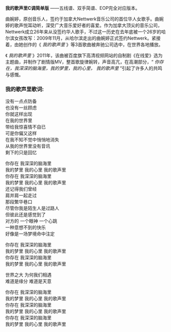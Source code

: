 

**我的歌声里C调简单版** ——五线谱、双手简谱、EOP完全对应版本。

曲婉婷，原创音乐人，签约于加拿大Nettwerk音乐公司的首位华人女歌手。曲婉婷的歌声悦耳动听，深受广大音乐爱好者的喜爱。作为加拿大顶尖的音乐公司，Nettwerk成立26年来从没签约华人歌手，不过这一历史在去年底被一个26岁的哈尔滨女孩改写：2009年11月，从哈尔滨走出的曲婉婷正式签约Nettwerk。紧接着，由她创作的《
_我的歌声里_ 》等3首歌曲被奔驰公司选中，在世界各地播放。

  
《 _我的歌声里_ 》2011年，该曲被百度旗下高清视频网站的自制剧《在线爱》选为主题曲，并制作了剧情版MV，整首歌旋律婉转，声音高亢，在高潮部分，“
_你存在，我深深的脑海里，我的梦里，我的心里，_ _我的歌声里_ ”引起了许多人的共鸣与感慨。

### 我的歌声里歌词:

没有一点点防备  
也没有一丝顾虑  
你就这样出现  
在我的世界里  
带给我惊喜情不自已  
可是你偏又这样  
在我不知不觉中悄悄地消失  
从我的世界里没有音讯  
剩下的只是回忆

  
你存在 我深深的脑海里  
我的梦里 我的心里 我的歌声里  
你存在 我深深的脑海里  
我的梦里 我的心里 我的歌声里  
还记得我们曾经  
肩并肩一起走过  
那段繁华巷口  
尽管你我是陌生人是过路人  
但彼此还是感觉到了  
对方的 一个眼神 一个心跳  
一种意想不到的快乐  
好像是一场梦境命中注定

  
你存在 我深深的脑海里  
我的梦里 我的心里 我的歌声里  
你存在 我深深的脑海里  
我的梦里 我的心里 我的歌声里

  
世界之大 为何我们相遇  
难道是缘分 难道是天意

  
你存在 我深深的脑海里  
我的梦里 我的心里 我的歌声里  
你存在 我深深的脑海里  
我的梦里 我的心里 我的歌声里  
你存在 我深深的脑海里  
我的梦里 我的心里 我的歌声里

